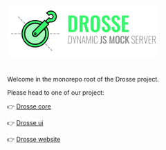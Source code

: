 <img src="https://raw.githubusercontent.com/jota-one/drosse/master/Drosse.svg" style="width:350px;max-width:100%;margin: 25px 0;"/>

Welcome in the monorepo root of the Drosse project.

Please head to one of our project:

:point_right: [Drosse core](packages/core)

:point_right: [Drosse ui](packages/ui)

:point_right: [Drosse website](packages/www)
